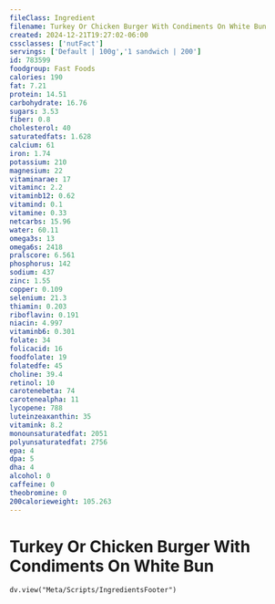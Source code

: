 ```yaml
---
fileClass: Ingredient
filename: Turkey Or Chicken Burger With Condiments On White Bun
created: 2024-12-21T19:27:02-06:00
cssclasses: ['nutFact']
servings: ['Default | 100g','1 sandwich | 200']
id: 783599
foodgroup: Fast Foods
calories: 190
fat: 7.21
protein: 14.51
carbohydrate: 16.76
sugars: 3.53
fiber: 0.8
cholesterol: 40
saturatedfats: 1.628
calcium: 61
iron: 1.74
potassium: 210
magnesium: 22
vitaminarae: 17
vitaminc: 2.2
vitaminb12: 0.62
vitamind: 0.1
vitamine: 0.33
netcarbs: 15.96
water: 60.11
omega3s: 13
omega6s: 2418
pralscore: 6.561
phosphorus: 142
sodium: 437
zinc: 1.55
copper: 0.109
selenium: 21.3
thiamin: 0.203
riboflavin: 0.191
niacin: 4.997
vitaminb6: 0.301
folate: 34
folicacid: 16
foodfolate: 19
folatedfe: 45
choline: 39.4
retinol: 10
carotenebeta: 74
carotenealpha: 11
lycopene: 788
luteinzeaxanthin: 35
vitamink: 8.2
monounsaturatedfat: 2051
polyunsaturatedfat: 2756
epa: 4
dpa: 5
dha: 4
alcohol: 0
caffeine: 0
theobromine: 0
200calorieweight: 105.263
---
```


# Turkey Or Chicken Burger With Condiments On White Bun

```dataviewjs
dv.view("Meta/Scripts/IngredientsFooter")
```